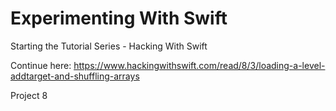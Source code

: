 # Experimenting With Swift

Starting the Tutorial Series - Hacking With Swift

Continue here:
https://www.hackingwithswift.com/read/8/3/loading-a-level-addtarget-and-shuffling-arrays

Project 8


